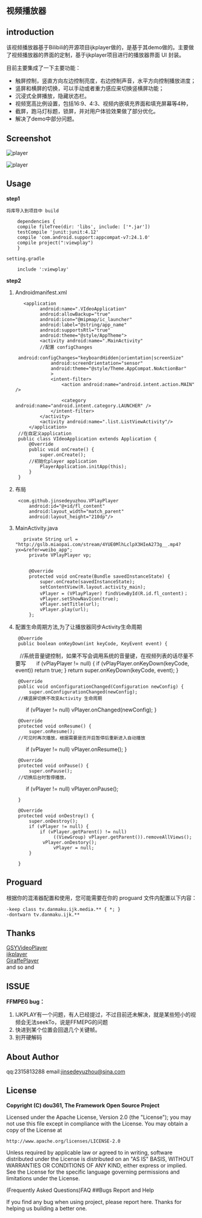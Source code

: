 ## 视频播放器
## introduction ##
 
该视频播放器基于Bilibili的开源项目ijkplayer做的，是基于其demo做的。主要做了视频播放器的界面的定制，基于ijkplayer项目进行的播放器界面 UI 封装。

目前主要集成了一下主要功能：

* 触屏控制，竖直方向左边控制亮度，右边控制声音，水平方向控制播放进度；
* 竖屏和横屏的切换，可以手动或者重力感应来切换竖横屏功能；
* 沉浸式全屏播放，隐藏状态栏。
* 视频宽高比例设置，包括16:9、4:3、视频内嵌填充界面和填充屏幕等4种，
* 截屏，跑马灯标题，锁屏，并对用户体验效果做了部分优化。
* 解决了demo中部分问题。

## Screenshot

![player](./player.png)   
 
![player](./playerone.png)  
	
## Usage

 **step1**    

	将库导入到项目中 build 

		dependencies {
		compile fileTree(dir: 'libs', include: ['*.jar'])
		testCompile 'junit:junit:4.12'
		compile 'com.android.support:appcompat-v7:24.1.0'
		compile project(":viewplay")
		}
	
	setting.gradle

		include ':viewplay'
**step2**
	 
1. Androidmanifest.xml  

		  <application
		        android:name=".VIdeoApplication"
		        android:allowBackup="true"
		        android:icon="@mipmap/ic_launcher"
		        android:label="@string/app_name"
		        android:supportsRtl="true"
		        android:theme="@style/AppTheme">
		        <activity android:name=".MainActivity"
				//配置 configChanges
		            android:configChanges="keyboardHidden|orientation|screenSize"
		            android:screenOrientation="sensor"
		            android:theme="@style/Theme.AppCompat.NoActionBar"
		            >
		            <intent-filter>
		                <action android:name="android.intent.action.MAIN" />
		
		                <category android:name="android.intent.category.LAUNCHER" />
		            </intent-filter>
		        </activity>
		        <activity android:name=".list.ListViewActivity"/>
		    </application>
		//在自定义application
		public class VIdeoApplication extends Application {
		    @Override
		    public void onCreate() {
		        super.onCreate();
			//初始化player application
		        PlayerApplication.initApp(this);
		    }
		}

2. 布局  

	    <com.github.jinsedeyuzhou.VPlayPlayer
	        android:id="@+id/fl_content"
	        android:layout_width="match_parent"
	        android:layout_height="210dp"/>
3. MainActivity.java

		  private String url = "http://gslb.miaopai.com/stream/4YUE0MlhLclpX3HIeA273g__.mp4?yx=&refer=weibo_app";
		    private VPlayPlayer vp;
		
		
		    @Override
		    protected void onCreate(Bundle savedInstanceState) {
		        super.onCreate(savedInstanceState);
		        setContentView(R.layout.activity_main);
		        vPlayer = (VPlayPlayer) findViewById(R.id.fl_content)；
		        vPlayer.setShowNavIcon(true);
		        vPlayer.setTitle(url);
		        vPlayer.play(url);
		    };
4. 配置生命周期方法,为了让播放器同步Activity生命周期

	
	    @Override
	    public boolean onKeyDown(int keyCode, KeyEvent event) {
	    //系统音量键控制，如果不写会调用系统的音量键，在视频列表的话尽量不要写
	        if (vPlayPlayer != null) {
                if (vPlayPlayer.onKeyDown(keyCode, event))
                    return true;
          	  }
	        return super.onKeyDown(keyCode, event);
	    }
	
	
	    @Override
	    public void onConfigurationChanged(Configuration newConfig) {
	        super.onConfigurationChanged(newConfig);
		//横竖屏切换不改变Activity 生命周期
	        if (vPlayer != null)
	            vPlayer.onChanged(newConfig);
	    }
	
	    @Override
	    protected void onResume() {
	        super.onResume();
		//可见时再次播放，根据需要是否开启暂停后重新进入自动播放
	        if (vPlayer != null)
	            vPlayer.onResume();
	    }
	
	    @Override
	    protected void onPause() {
	        super.onPause();
		//切换后台时暂停播放，
	        if (vPlayer != null)
	            vPlayer.onPause();
	
	    }
	
	    @Override
	    protected void onDestroy() {
	        super.onDestroy();
	        if (vPlayer != null) {
	            if (vPlayer.getParent() != null)
               		 ((ViewGroup) vPlayer.getParent()).removeAllViews();
           		 vPlayer.onDestory();
            		 vPlayer = null;
	        }
	       
	    }

## Proguard

根据你的混淆器配置和使用，您可能需要在你的 proguard 文件内配置以下内容：

	-keep class tv.danmaku.ijk.media.** { *; }
	-dontwarn tv.danmaku.ijk.**

## Thanks
[GSYVideoPlayer](https://github.com/CarGuo/GSYVideoPlayer)  
[ijkplayer](https://github.com/Bilibili/ijkplayer)  
[GiraffePlayer](https://github.com/tcking/GiraffePlayer)  
and so and
## ISSUE
**FFMPEG bug：**  
1. IJKPLAY有一个问题，有人已经提过，不过目前还未解决，就是某些短小的视频会无法seekTo，说是FFMEPG的问题  
2. 快进到某个位置会回退几个关键帧。
3. 别开硬解码

## About Author
qq:2315813288
email:jinsedeyuzhou@sina.com

## License

**Copyright (C) dou361, The Framework Open Source Project**

Licensed under the Apache License, Version 2.0 (the "License");
you may not use this file except in compliance with the License.
You may obtain a copy of the License at

    http://www.apache.org/licenses/LICENSE-2.0

Unless required by applicable law or agreed to in writing, software
distributed under the License is distributed on an "AS IS" BASIS,
WITHOUT WARRANTIES OR CONDITIONS OF ANY KIND, either express or implied.
See the License for the specific language governing permissions and
limitations under the License.

(Frequently Asked Questions)FAQ
##Bugs Report and Help

If you find any bug when using project, please report here. Thanks for helping us building a better one.
